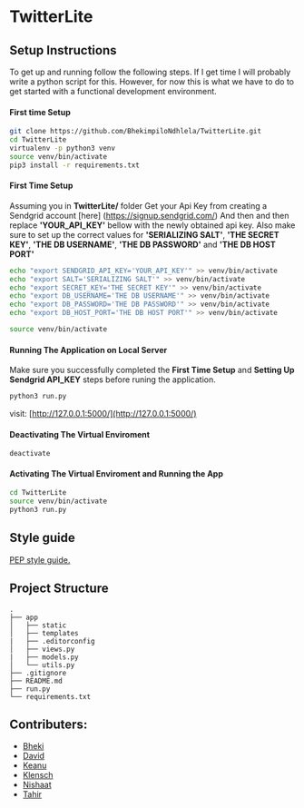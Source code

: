 # TwitterLite

## Setup Instructions
To get up and running follow the following steps. If I get time I will probably write a python
script for this. However, for now this is what we have to do to get started with a functional development environment.

#### First time Setup
```bash
git clone https://github.com/BhekimpiloNdhlela/TwitterLite.git
cd TwitterLite
virtualenv -p python3 venv
source venv/bin/activate
pip3 install -r requirements.txt
```

#### First Time Setup
Assuming you in **TwitterLite/** folder Get your Api Key from creating a Sendgrid account [here]
(https://signup.sendgrid.com/) And then and then replace **'YOUR_API_KEY'** bellow with the newly obtained api key. Also
make sure to set up the correct values for **'SERIALIZING SALT'**, **'THE SECRET KEY'**, **'THE DB USERNAME'**, 
**'THE DB PASSWORD'** and **'THE DB HOST PORT'**
```bash
echo "export SENDGRID_API_KEY='YOUR_API_KEY'" >> venv/bin/activate
echo "export SALT='SERIALIZING SALT'" >> venv/bin/activate
echo "export SECRET_KEY='THE SECRET KEY'" >> venv/bin/activate
echo "export DB_USERNAME='THE DB USERNAME'" >> venv/bin/activate
echo "export DB_PASSWORD='THE DB PASSWORD'" >> venv/bin/activate
echo "export DB_HOST_PORT='THE DB HOST PORT'" >> venv/bin/activate

source venv/bin/activate
```

#### Running The Application on Local Server
Make sure you successfully completed the **First Time Setup**  and **Setting Up Sendgrid API_KEY**
steps before runing the application.
```bash
python3 run.py
```
visit: [http://127.0.0.1:5000/](http://127.0.0.1:5000/)


#### Deactivating The Virtual Enviroment
```
deactivate
```

#### Activating The Virtual Enviroment and Running the App
```bash
cd TwitterLite
source venv/bin/activate
python3 run.py
```

## Style guide
  [PEP style guide.](https://www.python.org/dev/peps/pep-0008/)

## Project Structure
```
.
├── app
│   ├── static               
│   ├── templates
|   ├── .editorconfig
│   ├── views.py
|   ├── models.py
│   └── utils.py             
├── .gitignore
├── README.md
├── run.py
└── requirements.txt
```


## Contributers:
* [Bheki](https://github.com/BhekimpiloNdhlela)
* [David](https://github.com/Davidpcw)
* [Keanu](https://github.com/keanuDamon)
* [Klensch](https://github.com/KlenschLucas)
* [Nishaat](https://github.com/stress-princess)
* [Tahir](https://github.com/Hououin47)
